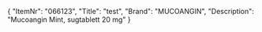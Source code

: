 {
  "ItemNr": "066123",
  "Title": "test",
  "Brand": "MUCOANGIN",
  "Description": "Mucoangin Mint, sugtablett 20 mg"
}